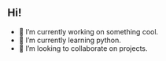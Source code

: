 ## Hi!
- 🔭 I’m currently working on something cool.
- 🌱 I’m currently learning python.
- 👯 I’m looking to collaborate on projects.
